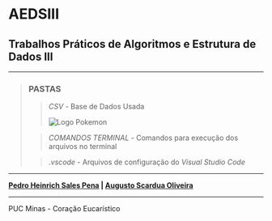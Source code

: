 # AEDSIII

## Trabalhos Práticos de Algoritmos e Estrutura de Dados III

---

> ### PASTAS
>
>> *CSV* - Base de Dados Usada
>>
>> ![Logo Pokemon](/TP01/CSV/International_Pok%C3%A9mon_logo.svg.png)
>
>> *COMANDOS TERMINAL* - Comandos para execução dos arquivos no terminal
>
>> *.vscode* - Arquivos de configuração do *Visual Studio Code*

---

**[Pedro Heinrich Sales Pena](https://github.com/PedroHeinrichSP) | [Augusto Scardua Oliveira](https://github.com/Azugot)**

---

PUC Minas - Coração Eucarístico
